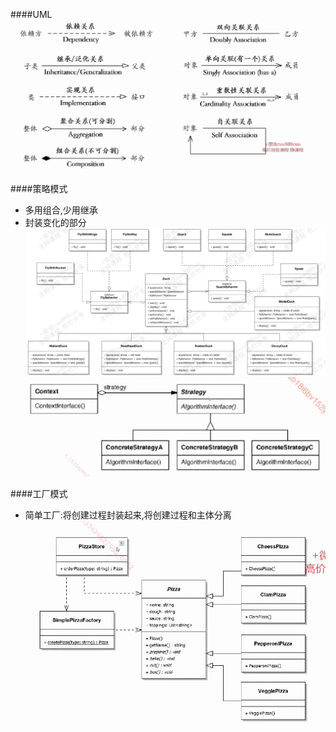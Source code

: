 ####UML
![img.png](img.png)

####策略模式
-   多用组合,少用继承
-   封装变化的部分
    ![img_1.png](img_1.png)
    ![img_2.png](img_2.png)
    
####工厂模式
-   简单工厂:将创建过程封装起来,将创建过程和主体分离
    ![img_3.png](img_3.png)
    

